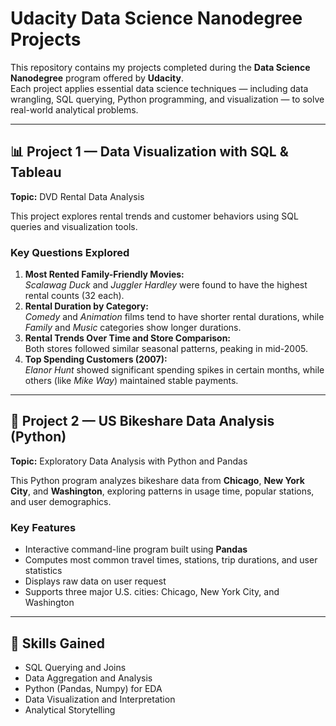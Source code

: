 # Udacity Data Science Nanodegree Projects

This repository contains my projects completed during the **Data Science Nanodegree** program offered by **Udacity**.  
Each project applies essential data science techniques — including data wrangling, SQL querying, Python programming, and visualization — to solve real-world analytical problems.

---

## 📊 Project 1 — Data Visualization with SQL & Tableau
**Topic:** DVD Rental Data Analysis  

This project explores rental trends and customer behaviors using SQL queries and visualization tools.

### Key Questions Explored
1. **Most Rented Family-Friendly Movies:**  
   *Scalawag Duck* and *Juggler Hardley* were found to have the highest rental counts (32 each).  
2. **Rental Duration by Category:**  
   *Comedy* and *Animation* films tend to have shorter rental durations, while *Family* and *Music* categories show longer durations.  
3. **Rental Trends Over Time and Store Comparison:**  
   Both stores followed similar seasonal patterns, peaking in mid-2005.  
4. **Top Spending Customers (2007):**  
   *Elanor Hunt* showed significant spending spikes in certain months, while others (like *Mike Way*) maintained stable payments.
---

## 🚴 Project 2 — US Bikeshare Data Analysis (Python)
**Topic:** Exploratory Data Analysis with Python and Pandas  

This Python program analyzes bikeshare data from **Chicago**, **New York City**, and **Washington**, exploring patterns in usage time, popular stations, and user demographics.

### Key Features
- Interactive command-line program built using **Pandas**
- Computes most common travel times, stations, trip durations, and user statistics
- Displays raw data on user request
- Supports three major U.S. cities: Chicago, New York City, and Washington

---

## 🧠 Skills Gained
- SQL Querying and Joins  
- Data Aggregation and Analysis  
- Python (Pandas, Numpy) for EDA  
- Data Visualization and Interpretation  
- Analytical Storytelling  
